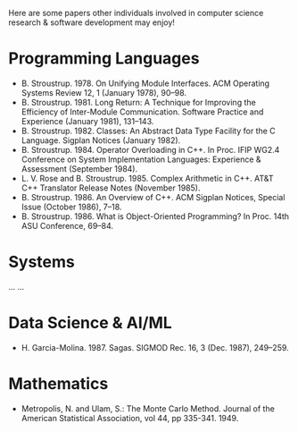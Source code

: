 Here are some papers other individuals involved in computer science research & software development may enjoy!

# Programming Languages
* B. Stroustrup. 1978. On Unifying Module Interfaces. ACM Operating Systems Review 12, 1 (January 1978), 90–98.
* B. Stroustrup. 1981. Long Return: A Technique for Improving the Efficiency of Inter-Module Communication. Software Practice and Experience (January 1981), 131–143.
* B. Stroustrup. 1982. Classes: An Abstract Data Type Facility for the C Language. Sigplan Notices (January 1982).
* B. Stroustrup. 1984. Operator Overloading in C++. In Proc. IFIP WG2.4 Conference on System Implementation Languages: Experience & Assessment (September 1984).
* L. V. Rose and B. Stroustrup. 1985. Complex Arithmetic in C++. AT&T C++ Translator Release Notes (November 1985).
* B. Stroustrup. 1986. An Overview of C++. ACM Sigplan Notices, Special Issue (October 1986), 7–18.
* B. Stroustrup. 1986. What is Object-Oriented Programming? In Proc. 14th ASU Conference, 69–84.

# Systems
... ...

# Data Science & AI/ML
* H. Garcia-Molina. 1987. Sagas. SIGMOD Rec. 16, 3 (Dec. 1987), 249–259.
  
# Mathematics
* Metropolis, N. and Ulam, S.: The Monte Carlo Method. Journal of the American Statistical Association, vol 44, pp 335-341. 1949.
